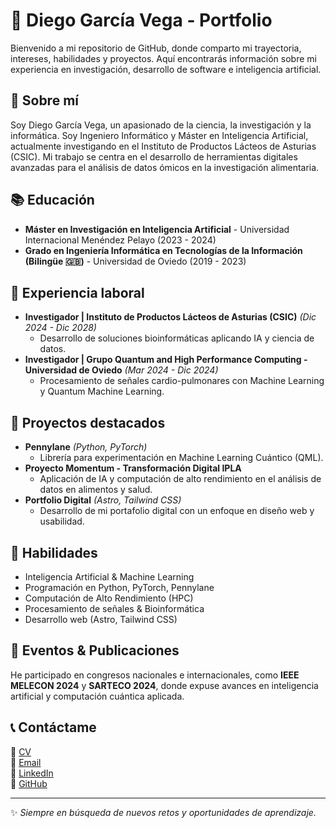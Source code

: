 # 📌 Diego García Vega - Portfolio

Bienvenido a mi repositorio de GitHub, donde comparto mi trayectoria, intereses, habilidades y proyectos. Aquí encontrarás información sobre mi experiencia en investigación, desarrollo de software e inteligencia artificial.

## 👋 Sobre mí
Soy Diego García Vega, un apasionado de la ciencia, la investigación y la informática. Soy Ingeniero Informático y Máster en Inteligencia Artificial, actualmente investigando en el Instituto de Productos Lácteos de Asturias (CSIC). Mi trabajo se centra en el desarrollo de herramientas digitales avanzadas para el análisis de datos ómicos en la investigación alimentaria.

## 📚 Educación
- **Máster en Investigación en Inteligencia Artificial** - Universidad Internacional Menéndez Pelayo (2023 - 2024)
- **Grado en Ingeniería Informática en Tecnologías de la Información (Bilingüe 🇬🇧)** - Universidad de Oviedo (2019 - 2023)

## 💼 Experiencia laboral
- **Investigador | Instituto de Productos Lácteos de Asturias (CSIC)** *(Dic 2024 - Dic 2028)*
  - Desarrollo de soluciones bioinformáticas aplicando IA y ciencia de datos.
- **Investigador | Grupo Quantum and High Performance Computing - Universidad de Oviedo** *(Mar 2024 - Dic 2024)*
  - Procesamiento de señales cardio-pulmonares con Machine Learning y Quantum Machine Learning.

## 🚀 Proyectos destacados
- **Pennylane** *(Python, PyTorch)*
  - Librería para experimentación en Machine Learning Cuántico (QML).
- **Proyecto Momentum - Transformación Digital IPLA**
  - Aplicación de IA y computación de alto rendimiento en el análisis de datos en alimentos y salud.
- **Portfolio Digital** *(Astro, Tailwind CSS)*
  - Desarrollo de mi portafolio digital con un enfoque en diseño web y usabilidad.

## 🔧 Habilidades
- Inteligencia Artificial & Machine Learning
- Programación en Python, PyTorch, Pennylane
- Computación de Alto Rendimiento (HPC)
- Procesamiento de señales & Bioinformática
- Desarrollo web (Astro, Tailwind CSS)

## 📢 Eventos & Publicaciones
He participado en congresos nacionales e internacionales, como **IEEE MELECON 2024** y **SARTECO 2024**, donde expuse avances en inteligencia artificial y computación cuántica aplicada.

## 📞 Contáctame
📄 [CV](https://diegogarciavega.github.io/PortfolioDGV/cv)  
📧 [Email](mailto:diego@example.com)  
🔗 [LinkedIn](https://www.linkedin.com/in/diegogarciavega/)  
🐙 [GitHub](https://github.com/diegogarciavega)  

---
✨ *Siempre en búsqueda de nuevos retos y oportunidades de aprendizaje.*
